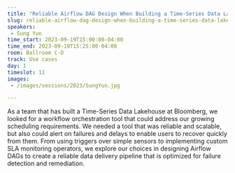 ```yaml
---
title: "Reliable Airflow DAG Design When Building a Time-Series Data Lakehouse"
slug: reliable-airflow-dag-design-when-building-a-time-series-data-lakehouse
speakers:
 - Sung Yun
time_start: 2023-09-19T15:00:00-04:00
time_end: 2023-09-19T15:25:00-04:00
room: Ballroom C-D
track: Use cases
day: 1
timeslot: 11
images:
 - /images/sessions/2023/SungYun.jpg

---
```


As a team that has built a Time-Series Data Lakehouse at Bloomberg, we looked for a workflow orchestration tool that could address our growing scheduling requirements. We needed a tool that was reliable and scalable, but also could alert on failures and delays to enable users to recover quickly from them. From using triggers over simple sensors to implementing custom SLA monitoring operators, we explore our choices in designing Airflow DAGs to create a reliable data delivery pipeline that is optimized for failure detection and remediation.